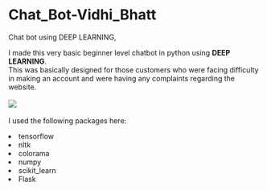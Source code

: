 # Chat_Bot-Vidhi_Bhatt
Chat bot using DEEP LEARNING,<br>

I made this very basic beginner level chatbot in python using <b>DEEP LEARNING</b>.
<br>This was basically designed for those customers who were facing difficulty in making an account and were having any complaints regarding the website.
<br><br>
<img src="https://www.expert.ai/wp-content/uploads/2019/06/Deep-learning-for-chatbot-e1566481538759.jpg"> </a>
<br><br>I used the following packages here:
<li>tensorflow
<li>nltk
<li>colorama
<li>numpy
<li>scikit_learn
<li>Flask
